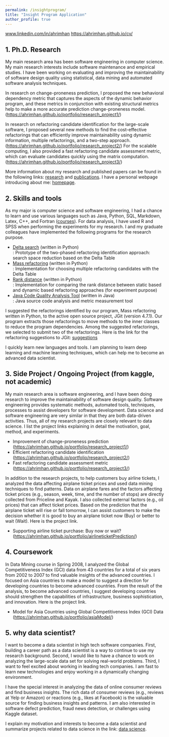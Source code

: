 ```yaml
---
permalink: /insightprogram/
title: "Insight Program Application"
author_profile: true
---
```


www.linkedin.com/in/ahrimhan
https://ahrimhan.github.io/cv/

## 1. Ph.D. Research

My main research area has been software engineering in computer science. My main research interests include software maintenance and empirical studies. I have been working on evaluating and improving the maintainability of software design quality using statistical, data mining and automated software analysis techniques.

In research on change-proneness prediction, I proposed the new behavioral dependency metric that captures the aspects of the dynamic behavior program, and these metrics in conjunction with existing structural metrics help to make a more accurate prediction change-proneness model. (https://ahrimhan.github.io/portfolio/research_project1/)

In research on refactoring candidate identification for the large-scale software, I proposed several new methods to find the cost-effective refactorings that can efficiently improve maintainability using dynamic information, multiple refactorings, and a two-step approach. (https://ahrimhan.github.io/portfolio/research_project2/) For the scalable computing, I also provided a fast refactoring candidate assessment metric, which can evaluate candidates quickly using the matrix computation. (https://ahrimhan.github.io/portfolio/research_project3/)

More information about my research and published papers can be found in the following links: [research](https://ahrimhan.github.io/research/) and [publications](https://ahrimhan.github.io/publications/). I have a personal webpage introducing about me: [homepage](https://ahrimhan.github.io/).


## 2. Skills and tools

As my major is computer science and software engineering, I had a chance to learn and use various languages such as Java, Python, SQL, Markdown, Latex, C++, and Fortran ([courses](https://ahrimhan.github.io/courses/)). For data analysis, I have used R and SPSS when performing the experiments for my research. I and my graduate colleagues have implemented the following programs for the research purpose.

* [Delta search](https://github.com/ahrimhan/delta-search) (written in Python)  
: Prototype of the two-phased refactoring identification approach: search space reduction based on the Delta Table  
* [Mass refactoring](https://github.com/ahrimhan/mass-refactoring) (written in Python)  
: Implementation for choosing multiple refactoring candidates with the Delta Table  
* [Rank distance](https://github.com/ahrimhan/rank-distance) (written in Python)  
: Implementation for comparing the rank distance between static based and dynamic based refactoring approaches (for experiment purpose)  
* [Java Code Quality Analysis Tool](https://github.com/ahrimhan/artool-java) (written in Java)  
: Java source code analysis and metric measurement tool

I suggested the refactorings identified by our program, Mass refactoring written in Python, to the active open source project, JGit (version 4.7.1). Our program extracts those refactorings to move methods to the inner classes to reduce the program dependencies. Among the suggested refactorings, we selected to submit two of the refactorings. Here is the link for the refactoring suggestions to JGit: [suggestions](https://github.com/ahrimhan/jgit/commit/29f61768bd8b66e5351142333b4d49ecc9adaae4)

I quickly learn new languages and tools. I am planning to learn deep learning and machine learning techniques, which can help me to become an advanced data scientist.


## 3. Side Project / Ongoing Project (from kaggle, not academic)

My main research area is software engineering, and I have been doing research to improve the maintainability of software design quality. Software engineering provides systematic methods, automated tools, techniques, processes to assist developers for software development. Data science and software engineering are very similar in that they are both data-driven activities. Thus, all of my research projects are closely relevant to data science. I list the project links explaining in detail the motivation, goal, method, and experiments.

* Improvement of change-proneness prediction  
(https://ahrimhan.github.io/portfolio/research_project1/)
* Efficient refactoring candidate identification  
(https://ahrimhan.github.io/portfolio/research_project2/)
* Fast refactoring candidate assessment metric  
(https://ahrimhan.github.io/portfolio/research_project3/)


In addition to the research projects, to help customers buy airline tickets, I analyzed the data affecting airplane ticket prices and used data mining techniques to find patterns. Data on airplane fares and the factors affecting ticket prices (e.g., season, week, time, and the number of stops) are directly collected from Priceline and Kayak. I also collected external factors (e.g., oil prices) that can affect ticket prices. Based on the prediction that the airplane ticket will rise or fall tomorrow, I can assist customers to make the decision whether it is good to buy an airplane ticket now (Buy) or better to wait (Wait). Here is the project link.  

* Supporting airline ticket purchase: Buy now or wait?  
(https://ahrimhan.github.io/portfolio/airlineticketPrediction/)  


## 4. Coursework

In Data Mining course in Spring 2008, I analyzed the Global Competitiveness Index (GCI) data from 43 countries for a total of six years from 2002 to 2007 to find valuable insights of the advanced countries. I focused on Asia countries to make a model to suggest a direction for developing countries to become advanced countries. From the result of the analysis, to become advanced countries, I suggest developing countries should strengthen the capabilities of infrastructure, business sophistication, and innovation. Here is the project link.  

* Model for Asia Countries using Global Competitiveness Index (GCI) Data    
(https://ahrimhan.github.io/portfolio/asiaModel/)



## 5. why data scientist?

I want to become a data scientist in high tech software companies. First, building a career path as a data scientist is a way to continue to use my research background. Second, I would like to have a chance to work on analyzing the large-scale data set for solving real-world problems. Third, I want to feel excited about working in leading tech companies. I am fast to learn new technologies and enjoy working in a dynamically changing environment.

I have the special interest in analyzing the data of online consumer reviews and find business insights. The rich data of consumer reviews (e.g., reviews at Yelp or Amazon) or reactions (e.g., likes at Facebook) is the valuable source for finding business insights and patterns. I am also interested in software defect prediction, fraud news detection, or challenges using Kaggle dataset.

I explain my motivation and interests to become a data scientist and summarize projects related to data science in the link: [data science](https://ahrimhan.github.io/datascience/).
